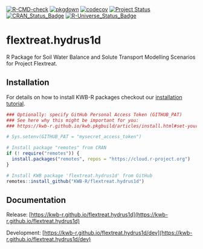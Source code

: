 [![R-CMD-check](https://github.com/KWB-R/flextreat.hydrus1d/workflows/R-CMD-check/badge.svg)](https://github.com/KWB-R/flextreat.hydrus1d/actions?query=workflow%3AR-CMD-check)
[![pkgdown](https://github.com/KWB-R/flextreat.hydrus1d/workflows/pkgdown/badge.svg)](https://github.com/KWB-R/flextreat.hydrus1d/actions?query=workflow%3Apkgdown)
[![codecov](https://codecov.io/github/KWB-R/flextreat.hydrus1d/branch/main/graphs/badge.svg)](https://codecov.io/github/KWB-R/flextreat.hydrus1d)
[![Project Status](https://img.shields.io/badge/lifecycle-experimental-orange.svg)](https://www.tidyverse.org/lifecycle/#experimental)
[![CRAN_Status_Badge](https://www.r-pkg.org/badges/version/flextreat.hydrus1d)]()
[![R-Universe_Status_Badge](https://kwb-r.r-universe.dev/badges/flextreat.hydrus1d)](https://kwb-r.r-universe.dev/)

# flextreat.hydrus1d

R Package for Soil Water Balance and Solute Transport
Modelling Scenarios for Project Flextreat.

## Installation

For details on how to install KWB-R packages checkout our [installation tutorial](https://kwb-r.github.io/kwb.pkgbuild/articles/install.html).

```r
### Optionally: specify GitHub Personal Access Token (GITHUB_PAT)
### See here why this might be important for you:
### https://kwb-r.github.io/kwb.pkgbuild/articles/install.html#set-your-github_pat

# Sys.setenv(GITHUB_PAT = "mysecret_access_token")

# Install package "remotes" from CRAN
if (! require("remotes")) {
  install.packages("remotes", repos = "https://cloud.r-project.org")
}

# Install KWB package 'flextreat.hydrus1d' from GitHub
remotes::install_github("KWB-R/flextreat.hydrus1d")
```

## Documentation

Release: [https://kwb-r.github.io/flextreat.hydrus1d](https://kwb-r.github.io/flextreat.hydrus1d)

Development: [https://kwb-r.github.io/flextreat.hydrus1d/dev](https://kwb-r.github.io/flextreat.hydrus1d/dev)
